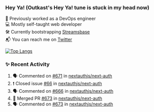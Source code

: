 ### Hey Ya! (Outkast's Hey Ya! tune is stuck in my head now)

💼 Previously worked as a DevOps engineer  
💻 Mostly self-taught web developer  
🛠️ Currently bootstrapping [Streamsbase](https://streamsbase.com)  
📬 You can reach me on [Twitter](https://twitter.com/LoriKarikari)

[![Top Langs](https://github-readme-stats.vercel.app/api/top-langs/?username=LoriKarikari&layout=compact)](https://github.com/LoriKarikari/github-readme-stats)

### ✨ Recent Activity

<!--START_SECTION:activity-->
1. 🗣 Commented on [#671](https://github.com//nextauthjs/next-auth/issues/671) in [nextauthjs/next-auth](https://github.com//nextauthjs/next-auth)
2. ❗️ Closed issue [#66](https://github.com//nextauthjs/next-auth/issues/66) in [nextauthjs/next-auth](https://github.com//nextauthjs/next-auth)
3. 🗣 Commented on [#666](https://github.com//nextauthjs/next-auth/issues/666) in [nextauthjs/next-auth](https://github.com//nextauthjs/next-auth)
4. 🎉 Merged PR [#673](https://github.com//nextauthjs/next-auth/pull/673) in [nextauthjs/next-auth](https://github.com//nextauthjs/next-auth)
5. 🗣 Commented on [#673](https://github.com//nextauthjs/next-auth/issues/673) in [nextauthjs/next-auth](https://github.com//nextauthjs/next-auth)
<!--END_SECTION:activity-->
